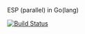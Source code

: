 ESP (parallel) in Go(lang)

[![Build Status](https://magnum.travis-ci.com/edmore/cooperative-coevolution.svg?token=qCqiUCDFN1395pnZuyJY&branch=esp-parallel)](https://magnum.travis-ci.com/edmore/cooperative-coevolution)

